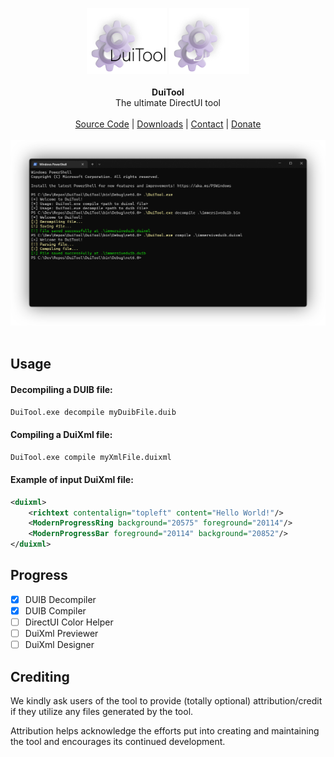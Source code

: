 ﻿<p align="center">
  <img width="128" src="Assets/logo.light.png#gh-light-mode-only">
  <img width="128" src="Assets/logo.dark.png#gh-dark-mode-only">
  <br><br>
  <b>DuiTool</b><br>
  The ultimate DirectUI tool<br><br>
  <a href="./DuiTool">Source Code</a> | 
  <a href="https://github.com/ahmed605/DuiTool/releases">Downloads</a> | 
  <a href="https://twitter.com/AhmedWalid605">Contact</a> | 
  <a href="https://ko-fi.com/ahmedwalid">Donate</a>
  <br><br>
  <img src="Assets/screenshot.png"><br><br>
</p>

## Usage

#### Decompiling a DUIB file:
```bash
DuiTool.exe decompile myDuibFile.duib
```

#### Compiling a DuiXml file:
```bash
DuiTool.exe compile myXmlFile.duixml
```

#### Example of input DuiXml file:
```xml
<duixml>
    <richtext contentalign="topleft" content="Hello World!"/>
    <ModernProgressRing background="20575" foreground="20114"/>
    <ModernProgressBar foreground="20114" background="20852"/>
</duixml>
```

## Progress

- [x] DUIB Decompiler
- [x] DUIB Compiler
- [ ] DirectUI Color Helper
- [ ] DuiXml Previewer
- [ ] DuiXml Designer

## Crediting
We kindly ask users of the tool to provide (totally optional) attribution/credit if they utilize any files generated by the tool.

Attribution helps acknowledge the efforts put into creating and maintaining the tool and encourages its continued development.
